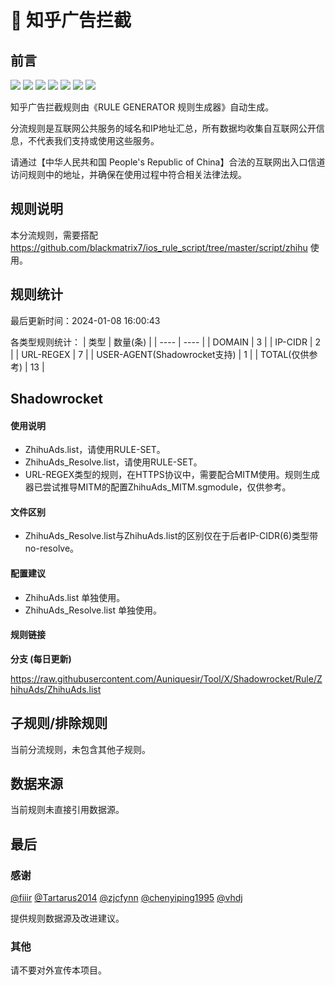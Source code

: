 # 🧸 知乎广告拦截

## 前言

![](https://shields.io/badge/-移除重复规则-ff69b4) ![](https://shields.io/badge/-DOMAIN与DOMAIN--SUFFIX合并-green) ![](https://shields.io/badge/-DOMAIN--SUFFIX间合并-critical) ![](https://shields.io/badge/-DOMAIN--SUFFIX与DOMAIN--KEYWORD合并-blue) ![](https://shields.io/badge/-IP--CIDR(6)合并-blueviolet) ![](https://shields.io/badge/-MITM--HOSTNAME合并-brightgreen) ![](https://shields.io/badge/-正则推导HOSTNAME-033da7) 

知乎广告拦截规则由《RULE GENERATOR 规则生成器》自动生成。

分流规则是互联网公共服务的域名和IP地址汇总，所有数据均收集自互联网公开信息，不代表我们支持或使用这些服务。

请通过【中华人民共和国 People's Republic of China】合法的互联网出入口信道访问规则中的地址，并确保在使用过程中符合相关法律法规。

## 规则说明
本分流规则，需要搭配 https://github.com/blackmatrix7/ios_rule_script/tree/master/script/zhihu 使用。

## 规则统计

最后更新时间：2024-01-08 16:00:43

各类型规则统计：
| 类型 | 数量(条)  | 
| ---- | ----  |
| DOMAIN | 3  | 
| IP-CIDR | 2  | 
| URL-REGEX | 7  | 
| USER-AGENT(Shadowrocket支持) | 1  | 
| TOTAL(仅供参考) | 13  | 


## Shadowrocket 

#### 使用说明
- ZhihuAds.list，请使用RULE-SET。
- ZhihuAds_Resolve.list，请使用RULE-SET。
- URL-REGEX类型的规则，在HTTPS协议中，需要配合MITM使用。规则生成器已尝试推导MITM的配置ZhihuAds_MITM.sgmodule，仅供参考。

#### 文件区别
- ZhihuAds_Resolve.list与ZhihuAds.list的区别仅在于后者IP-CIDR(6)类型带no-resolve。

#### 配置建议
- ZhihuAds.list 单独使用。
- ZhihuAds_Resolve.list 单独使用。

#### 规则链接
**分支 (每日更新)**

https://raw.githubusercontent.com/Auniquesir/Tool/X/Shadowrocket/Rule/ZhihuAds/ZhihuAds.list











## 子规则/排除规则


当前分流规则，未包含其他子规则。

## 数据来源

当前规则未直接引用数据源。

## 最后

### 感谢

[@fiiir](https://github.com/fiiir) [@Tartarus2014](https://github.com/Tartarus2014) [@zjcfynn](https://github.com/zjcfynn) [@chenyiping1995](https://github.com/chenyiping1995) [@vhdj](https://github.com/vhdj)

提供规则数据源及改进建议。

### 其他

请不要对外宣传本项目。